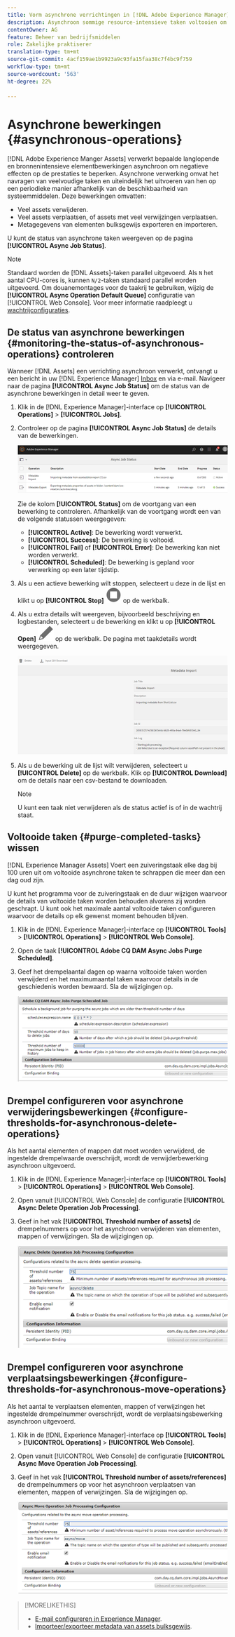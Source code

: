```yaml
---
title: Vorm asynchrone verrichtingen in [!DNL Adobe Experience Manager].
description: Asynchroon sommige resource-intensieve taken voltooien om prestaties in  [!DNL Experience Manager Assets] te optimaliseren.
contentOwner: AG
feature: Beheer van bedrijfsmiddelen
role: Zakelijke praktiserer
translation-type: tm+mt
source-git-commit: 4acf159ae1b9923a9c93fa15faa38c7f4bc9f759
workflow-type: tm+mt
source-wordcount: '563'
ht-degree: 22%

---
```



# Asynchrone bewerkingen {#asynchronous-operations}

[!DNL Adobe Experience Manger Assets] verwerkt bepaalde langlopende en bronnenintensieve elementbewerkingen asynchroon om negatieve effecten op de prestaties te beperken. Asynchrone verwerking omvat het navragen van veelvoudige taken en uiteindelijk het uitvoeren van hen op een periodieke manier afhankelijk van de beschikbaarheid van systeemmiddelen. Deze bewerkingen omvatten:

* Veel assets verwijderen.
* Veel assets verplaatsen, of assets met veel verwijzingen verplaatsen.
* Metagegevens van elementen bulksgewijs exporteren en importeren.

U kunt de status van asynchrone taken weergeven op de pagina **[!UICONTROL Async Job Status]**.

>[!NOTE]
>
>Standaard worden de [!DNL Assets]-taken parallel uitgevoerd. Als `N` het aantal CPU-cores is, kunnen `N/2`-taken standaard parallel worden uitgevoerd. Om douanemontages voor de taakrij te gebruiken, wijzig de **[!UICONTROL Async Operation Default Queue]** configuratie van [!UICONTROL Web Console]. Voor meer informatie raadpleegt u [wachtrijconfiguraties](https://sling.apache.org/documentation/bundles/apache-sling-eventing-and-job-handling.html#queue-configurations).

## De status van asynchrone bewerkingen {#monitoring-the-status-of-asynchronous-operations} controleren

Wanneer [!DNL Assets] een verrichting asynchroon verwerkt, ontvangt u een bericht in uw [!DNL Experience Manager] [Inbox](/help/sites-authoring/inbox.md) en via e-mail. Navigeer naar de pagina **[!UICONTROL Async Job Status]** om de status van de asynchrone bewerkingen in detail weer te geven.

1. Klik in de [!DNL Experience Manager]-interface op **[!UICONTROL Operations]** > **[!UICONTROL Jobs]**.

1. Controleer op de pagina **[!UICONTROL Async Job Status]** de details van de bewerkingen.

   ![Status en details van asynchrone bewerkingen](assets/job_status.png)

   Zie de kolom **[!UICONTROL Status]** om de voortgang van een bewerking te controleren. Afhankelijk van de voortgang wordt een van de volgende statussen weergegeven:

   * **[!UICONTROL Active]**: De bewerking wordt verwerkt.
   * **[!UICONTROL Success]**: De bewerking is voltooid.
   * **[!UICONTROL Fail]** of **[!UICONTROL Error]**: De bewerking kan niet worden verwerkt.
   * **[!UICONTROL Scheduled]**: De bewerking is gepland voor verwerking op een later tijdstip.

1. Als u een actieve bewerking wilt stoppen, selecteert u deze in de lijst en klikt u op **[!UICONTROL Stop]** ![stoppictogram](assets/do-not-localize/stop_icon.svg) op de werkbalk.

1. Als u extra details wilt weergeven, bijvoorbeeld beschrijving en logbestanden, selecteert u de bewerking en klikt u op **[!UICONTROL Open]** ![open_icon](assets/do-not-localize/edit_icon.svg) op de werkbalk. De pagina met taakdetails wordt weergegeven.

   ![Details van een importtaak voor metagegevens](assets/job_details.png)

1. Als u de bewerking uit de lijst wilt verwijderen, selecteert u **[!UICONTROL Delete]** op de werkbalk. Klik op **[!UICONTROL Download]** om de details naar een csv-bestand te downloaden.

   >[!NOTE]
   >
   >U kunt een taak niet verwijderen als de status actief is of in de wachtrij staat.

## Voltooide taken {#purge-completed-tasks} wissen

[!DNL Experience Manager Assets] Voert een zuiveringstaak elke dag bij 100 uren uit om voltooide asynchrone taken te schrappen die meer dan een dag oud zijn.

<!-- TBD: Find out from the engineering team and mention the time zone of this 1:00 am task.
-->

U kunt het programma voor de zuiveringstaak en de duur wijzigen waarvoor de details van voltooide taken worden behouden alvorens zij worden geschrapt. U kunt ook het maximale aantal voltooide taken configureren waarvoor de details op elk gewenst moment behouden blijven.

1. Klik in de [!DNL Experience Manager]-interface op **[!UICONTROL Tools]** > **[!UICONTROL Operations]** > **[!UICONTROL Web Console]**.
1. Open de taak **[!UICONTROL Adobe CQ DAM Async Jobs Purge Scheduled]**.
1. Geef het drempelaantal dagen op waarna voltooide taken worden verwijderd en het maximumaantal taken waarvoor details in de geschiedenis worden bewaard. Sla de wijzigingen op.

   ![Configuratie om het zuiveren van asynchrone taken te plannen](assets/purge_job.png)

## Drempel configureren voor asynchrone verwijderingsbewerkingen {#configure-thresholds-for-asynchronous-delete-operations}

Als het aantal elementen of mappen dat moet worden verwijderd, de ingestelde drempelwaarde overschrijdt, wordt de verwijderbewerking asynchroon uitgevoerd.

1. Klik in de [!DNL Experience Manager]-interface op **[!UICONTROL Tools]** > **[!UICONTROL Operations]** > **[!UICONTROL Web Console]**.
1. Open vanuit [!UICONTROL Web Console] de configuratie **[!UICONTROL Async Delete Operation Job Processing]**.
1. Geef in het vak **[!UICONTROL Threshold number of assets]** de drempelnummers op voor het asynchroon verwijderen van elementen, mappen of verwijzingen. Sla de wijzigingen op.

   ![De drempellimiet instellen voor de taak om elementen te verwijderen](assets/delete_threshold.png)

## Drempel configureren voor asynchrone verplaatsingsbewerkingen {#configure-thresholds-for-asynchronous-move-operations}

Als het aantal te verplaatsen elementen, mappen of verwijzingen het ingestelde drempelnummer overschrijdt, wordt de verplaatsingsbewerking asynchroon uitgevoerd.

1. Klik in de [!DNL Experience Manager]-interface op **[!UICONTROL Tools]** > **[!UICONTROL Operations]** > **[!UICONTROL Web Console]**.
1. Open vanuit [!UICONTROL Web Console] de configuratie **[!UICONTROL Async Move Operation Job Processing]**.
1. Geef in het vak **[!UICONTROL Threshold number of assets/references]** de drempelnummers op voor het asynchroon verplaatsen van elementen, mappen of verwijzingen. Sla de wijzigingen op.

   ![De drempellimiet instellen voor de taak om elementen te verplaatsen](assets/move_threshold.png)

>[!MORELIKETHIS]
>
>* [E-mail configureren in Experience Manager](/help/sites-administering/notification.md).
>* [Importeer/exporteer metadata van assets bulksgewijs](/help/assets/metadata-import-export.md).

